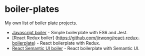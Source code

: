 # boiler-plates

My own list of boiler plate projects.

- [Javascript boiler](https://github.com/jirwong/js-boiler) - Simple boilerplate with ES6 and Jest.
- [React Redux boiler] (https://github.com/jirwong/react-redux-boilerplate) - React boilerplate with Redux.
- [React Semantic UI boiler](https://github.com/jirwong/semantic-react-boiler) - React boilerplate with Semantic UI.
